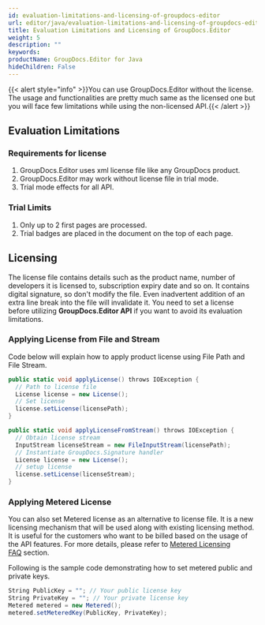 ```yaml
---
id: evaluation-limitations-and-licensing-of-groupdocs-editor
url: editor/java/evaluation-limitations-and-licensing-of-groupdocs-editor
title: Evaluation Limitations and Licensing of GroupDocs.Editor
weight: 5
description: ""
keywords: 
productName: GroupDocs.Editor for Java
hideChildren: False
---
```

{{< alert style="info" >}}You can use GroupDocs.Editor without the license. The usage and functionalities are pretty much same as the licensed one but you will face few limitations while using the non-licensed API.{{< /alert >}}

## Evaluation Limitations

### Requirements for license

1.  GroupDocs.Editor uses xml license file like any GroupDocs product.
2.  GroupDocs.Editor may work without license file in trial mode.
3.  Trial mode effects for all API.

### Trial Limits

1.  Only up to 2 first pages are processed.
2.  Trial badges are placed in the document on the top of each page.

## Licensing

The license file contains details such as the product name, number of developers it is licensed to, subscription expiry date and so on. It contains digital signature, so don't modify the file. Even inadvertent addition of an extra line break into the file will invalidate it. You need to set a license before utilizing **GroupDocs.Editor API** if you want to avoid its evaluation limitations.

### Applying License from File and Stream

Code below will explain how to apply product license using File Path and File Stream.

```csharp
public static void applyLicense() throws IOException {
  // Path to license file
  License license = new License();
  // Set license
  license.setLicense(licensePath);
}

public static void applyLicenseFromStream() throws IOException {
  // Obtain license stream
  InputStream licenseStream = new FileInputStream(licensePath);
  // Instantiate GroupDocs.Signature handler
  License license = new License();
  // setup license
  license.setLicense(licenseStream);
}
```

  

### Applying Metered License

You can also set Metered license as an alternative to license file. It is a new licensing mechanism that will be used along with existing licensing method. It is useful for the customers who want to be billed based on the usage of the API features. For more details, please refer to [Metered Licensing FAQ](https://purchase.groupdocs.com/faqs/licensing/metered) section.

Following is the sample code demonstrating how to set metered public and private keys.

```csharp
String PublicKey = ""; // Your public license key
String PrivateKey = ""; // Your private license key
Metered metered = new Metered();
metered.setMeteredKey(PublicKey, PrivateKey);
```

